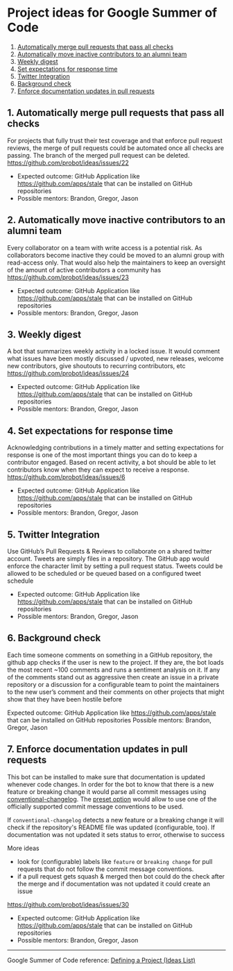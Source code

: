 # Project ideas for Google Summer of Code 

1. [Automatically merge pull requests that pass all checks](#project-1)
2. [Automatically move inactive contributors to an alumni team](#project-2)
3. [Weekly digest](#project-3)
4. [Set expectations for response time](#project-4)
5. [Twitter Integration](#project-5)
6. [Background check](#project-6)
6. [Enforce documentation updates in pull requests](#project-7)

<a name="project-1"></a>
## 1. Automatically merge pull requests that pass all checks

For projects that fully trust their test coverage and that enforce pull request reviews, the merge of pull requests could be automated once all checks are passing. The branch of the merged pull request can be deleted.
https://github.com/probot/ideas/issues/22

- Expected outcome: GitHub Application like https://github.com/apps/stale that can be installed on GitHub repositories
- Possible mentors: Brandon, Gregor, Jason

<a name="project-2"></a>
## 2. Automatically move inactive contributors to an alumni team

Every collaborator on a team with write access is a potential risk. As collaborators become inactive they could be moved to an alumni group with read-access only. That would also help the maintainers to keep an oversight of the amount of active contributors a community has
https://github.com/probot/ideas/issues/23

- Expected outcome: GitHub Application like https://github.com/apps/stale that can be installed on GitHub repositories
- Possible mentors: Brandon, Gregor, Jason

<a name="project-3"></a>
## 3. Weekly digest

A bot that summarizes weekly activity in a locked issue. It would comment what issues have been mostly discussed / upvoted, new releases, welcome new contributors, give shoutouts to recurring contributors, etc
https://github.com/probot/ideas/issues/24

- Expected outcome: GitHub Application like https://github.com/apps/stale that can be installed on GitHub repositories
- Possible mentors: Brandon, Gregor, Jason

<a name="project-4"></a>
## 4. Set expectations for response time

Acknowledging contributions in a timely matter and setting expectations for response is one of the most important things you can do to keep a contributor engaged. Based on recent activity, a bot should be able to let contributors know when they can expect to receive a response.
https://github.com/probot/ideas/issues/6

- Expected outcome: GitHub Application like https://github.com/apps/stale that can be installed on GitHub repositories
- Possible mentors: Brandon, Gregor, Jason

<a name="project-5"></a>
## 5. Twitter Integration

Use GitHub’s Pull Requests & Reviews to collaborate on a shared twitter account. Tweets are simply files in a repository. The GitHub app would enforce the character limit by setting a pull request status. Tweets could be allowed to be scheduled or be queued based on a configured tweet schedule

- Expected outcome: GitHub Application like https://github.com/apps/stale that can be installed on GitHub repositories
- Possible mentors: Brandon, Gregor, Jason

<a name="project-6"></a>
## 6. Background check

Each time someone comments on something in a GitHub repository, the github app checks if the user is new to the project. If they are, the bot loads the most recent ~100 comments and runs a sentiment analysis on it. If any of the comments stand out as aggressive then create an issue in a private repository or a discussion for a configurable team to point the maintainers to the new user’s comment and their comments on other projects that might show that they have been hostile before

Expected outcome: GitHub Application like https://github.com/apps/stale that can be installed on GitHub repositories
Possible mentors: Brandon, Gregor, Jason

<a name="project-7"></a>
## 7. Enforce documentation updates in pull requests

This bot can be installed to make sure that documentation is updated whenever code changes. In order for the bot to know that there is a new feature or breaking change it would parse all commit messages using [conventional-changelog](https://github.com/conventional-changelog/conventional-changelog/tree/master/packages/conventional-changelog). The [preset option](https://github.com/conventional-changelog/conventional-changelog/tree/master/packages/conventional-changelog#preset) would allow to use one of the officially supported commit message conventions to be used.

If `conventional-changelog` detects a new feature or a breaking change it will check if the repository's README file was updated (configurable, too). If documentation was not updated it sets status to error, otherwise to success

More ideas

- look for (configurable) labels like `feature` or `breaking change` for pull requests that do not follow the commit message conventions.
- if a pull request gets squash & merged then bot could do the check after the merge and if documentation was not updated it could create an issue

https://github.com/probot/ideas/issues/30
- Expected outcome: GitHub Application like https://github.com/apps/stale that can be installed on GitHub repositories
- Possible mentors: Brandon, Gregor, Jason

---

Google Summer of Code reference: [Defining a Project (Ideas List)](https://google.github.io/gsocguides/mentor/defining-a-project-ideas-list)
